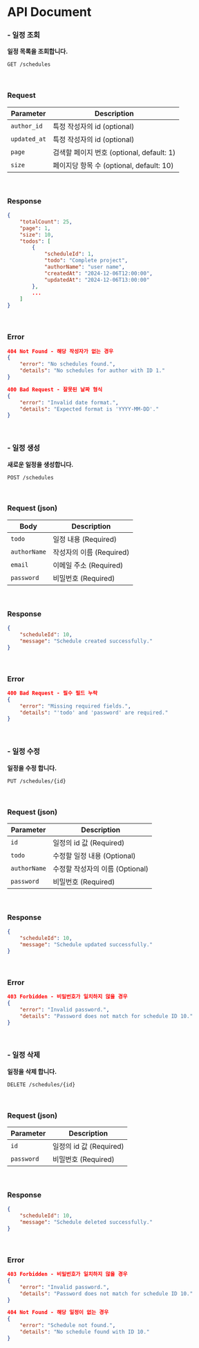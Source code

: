 # API Document

### - 일정 조회

**일정 목록을 조회합니다.**

~~~ http
GET /schedules
~~~

<br>

### Request

| Parameter | Description |
|--------|----------------|
| `author_id` | 특정 작성자의 id (optional) |
| `updated_at` | 특정 작성자의 id (optional) |
| `page` | 검색할 페이지 번호 (optional, default: 1) |
| `size` | 페이지당 항목 수 (optional, default: 10) |

<br>

### Response
~~~ json
{
    "totalCount": 25,
    "page": 1,
    "size": 10,
    "todos": [
        {
            "scheduleId": 1,
            "todo": "Complete project",
            "authorName": "user name",
            "createdAt": "2024-12-06T12:00:00",
            "updatedAt": "2024-12-06T13:00:00"
        },
        ...
    ]
}
~~~

<br>

### Error

~~~ json
404 Not Found - 해당 작성자가 없는 경우
{
    "error": "No schedules found.",
    "details": "No schedules for author with ID 1."
}

400 Bad Request - 잘못된 날짜 형식
{
    "error": "Invalid date format.",
    "details": "Expected format is 'YYYY-MM-DD'."
}
~~~

<br>

### - 일정 생성

**새로운 일정을 생성합니다.**

~~~ http
POST /schedules
~~~

<br>

### Request (json)

| Body | Description |
|--------|----------------|
| `todo` | 일정 내용 (Required) |
| `authorName` | 작성자의 이름 (Required) |
| `email` | 이메일 주소 (Required) |
| `password` | 비밀번호 (Required) |

<br>

### Response
~~~ json
{
    "scheduleId": 10,
    "message": "Schedule created successfully."
}
~~~

<br>

### Error

~~~ json
400 Bad Request - 필수 필드 누락
{
    "error": "Missing required fields.",
    "details": "'todo' and 'password' are required."
}
~~~

<br>

### - 일정 수정

**일정을 수정 합니다.**

~~~ http
PUT /schedules/{id}
~~~

<br>

### Request (json)

| Parameter | Description |
|--------|----------------|
| `id` | 일정의 id 값 (Required) |
| `todo` | 수정할 일정 내용 (Optional) |
| `authorName` | 수정할 작성자의 이름 (Optional) |
| `password` | 비밀번호 (Required) |

<br>

### Response
~~~ json
{
    "scheduleId": 10,
    "message": "Schedule updated successfully."
}
~~~

<br>

### Error

~~~ json
403 Forbidden - 비밀번호가 일치하지 않을 경우
{
    "error": "Invalid password.",
    "details": "Password does not match for schedule ID 10."
}
~~~

<br>

### - 일정 삭제

**일정을 삭제 합니다.**

~~~ http
DELETE /schedules/{id}
~~~

<br>

### Request (json)

| Parameter | Description |
|--------|----------------|
| `id` | 일정의 id 값 (Required) |
| `password` | 비밀번호 (Required) |

<br>

### Response
~~~ json
{
    "scheduleId": 10,
    "message": "Schedule deleted successfully."
}
~~~

<br>

### Error

~~~ json
403 Forbidden - 비밀번호가 일치하지 않을 경우
{
    "error": "Invalid password.",
    "details": "Password does not match for schedule ID 10."
}

404 Not Found - 해당 일정이 없는 경우
{
    "error": "Schedule not found.",
    "details": "No schedule found with ID 10."
}
~~~

<br>

